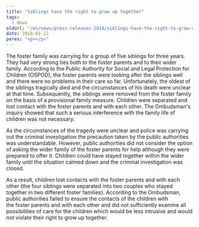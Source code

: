 ```yaml
---
title: "Siblings have the right to grow up together"
tags:
  - News
oldUrl: "/en/news/press-releases-2018/siblings-have-the-right-to-grow-up-together/"
date: 2018-02-12
perex: "<p></p>"
---
```


<!-- imported from the old website -->

<p>The foster family was carrying for a group of five siblings for three years. They had very strong ties both to the foster parents and to their wider family. According to the Public Authority for Social and Legal Protection for Children (OSPOD), the foster parents were looking after the siblings well and there were no problems in their care so far. Unfortunately, the oldest of the siblings tragically died and the circumstances of his death were unclear at that time. Subsequently, the siblings were removed from the foster family on the basis of a provisional family measure. Children were separated and lost contact with the foster parents and with each other. The Ombudsman's inquiry showed that such a serious interference with the family life of children was not necessary. </p> <p>As the circumstances of the tragedy were unclear and police was carrying out the criminal investigation the precaution taken by the public authorities was understandable. However, public authorities did not consider the option of asking the wider family of the foster parents for help although they were prepared to offer it. Children could have stayed together within the wider family until the situation calmed down and the criminal investigation was closed. </p><p> As a result, children lost contacts with the foster parents and with each other (the four siblings were separated into two couples who stayed together in two different foster families). According to the Ombudsman, public authorities failed to ensure the contacts of the children with the foster parents and with each other and did not sufficiently examine all possibilities of care for the children which would be less intrusive and would not violate their right to grow up together.</p>
